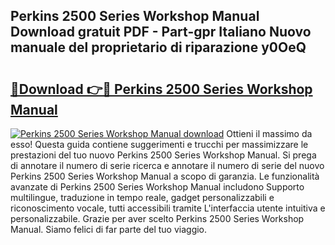 ## Perkins 2500 Series Workshop Manual Download gratuit PDF - Part-gpr Italiano Nuovo manuale del proprietario di riparazione y0OeQ

# <h2><a href="http://dfcimda.blite.top/?on=Perkins+2500+Series+Workshop+Manual">🔗Download 👉🔴 Perkins 2500 Series Workshop Manual</a></h2>

[![Perkins 2500 Series Workshop Manual download](https://i.imgur.com/lujVjoI.png)](http://dfcimda.blite.top/?on=Perkins+2500+Series+Workshop+Manual)
Ottieni il massimo da esso! Questa guida contiene suggerimenti e trucchi per massimizzare le prestazioni del tuo nuovo Perkins 2500 Series Workshop Manual. Si prega di annotare il numero di serie ricerca e annotare il numero di serie del nuovo Perkins 2500 Series Workshop Manual a scopo di garanzia. Le funzionalità avanzate di Perkins 2500 Series Workshop Manual includono Supporto multilingue, traduzione in tempo reale, gadget personalizzabili e riconoscimento vocale, tutti accessibili tramite L'interfaccia utente intuitiva e personalizzabile. Grazie per aver scelto Perkins 2500 Series Workshop Manual. Siamo felici di far parte del tuo viaggio.
